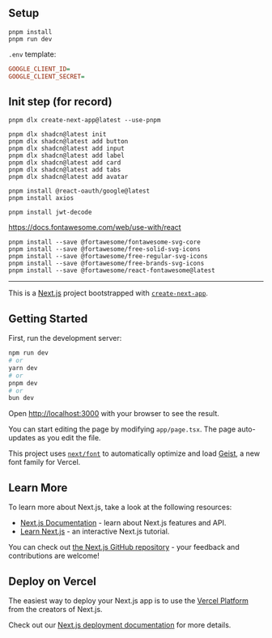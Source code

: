 
## Setup

```
pnpm install
pnpm run dev
```

`.env` template:

```ini
GOOGLE_CLIENT_ID=
GOOGLE_CLIENT_SECRET=
```

## Init step (for record)

```
pnpm dlx create-next-app@latest --use-pnpm

pnpm dlx shadcn@latest init
pnpm dlx shadcn@latest add button
pnpm dlx shadcn@latest add input
pnpm dlx shadcn@latest add label
pnpm dlx shadcn@latest add card
pnpm dlx shadcn@latest add tabs
pnpm dlx shadcn@latest add avatar

pnpm install @react-oauth/google@latest
pnpm install axios

pnpm install jwt-decode
```

https://docs.fontawesome.com/web/use-with/react

```
pnpm install --save @fortawesome/fontawesome-svg-core
pnpm install --save @fortawesome/free-solid-svg-icons
pnpm install --save @fortawesome/free-regular-svg-icons
pnpm install --save @fortawesome/free-brands-svg-icons
pnpm install --save @fortawesome/react-fontawesome@latest
```

___

This is a [Next.js](https://nextjs.org) project bootstrapped with [`create-next-app`](https://nextjs.org/docs/app/api-reference/cli/create-next-app).

## Getting Started

First, run the development server:

```bash
npm run dev
# or
yarn dev
# or
pnpm dev
# or
bun dev
```

Open [http://localhost:3000](http://localhost:3000) with your browser to see the result.

You can start editing the page by modifying `app/page.tsx`. The page auto-updates as you edit the file.

This project uses [`next/font`](https://nextjs.org/docs/app/building-your-application/optimizing/fonts) to automatically optimize and load [Geist](https://vercel.com/font), a new font family for Vercel.

## Learn More

To learn more about Next.js, take a look at the following resources:

- [Next.js Documentation](https://nextjs.org/docs) - learn about Next.js features and API.
- [Learn Next.js](https://nextjs.org/learn) - an interactive Next.js tutorial.

You can check out [the Next.js GitHub repository](https://github.com/vercel/next.js) - your feedback and contributions are welcome!

## Deploy on Vercel

The easiest way to deploy your Next.js app is to use the [Vercel Platform](https://vercel.com/new?utm_medium=default-template&filter=next.js&utm_source=create-next-app&utm_campaign=create-next-app-readme) from the creators of Next.js.

Check out our [Next.js deployment documentation](https://nextjs.org/docs/app/building-your-application/deploying) for more details.
